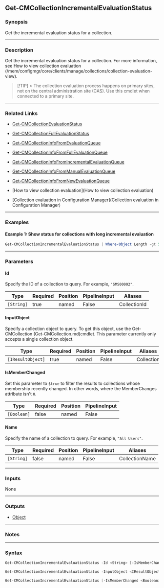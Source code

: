 Get-CMCollectionIncrementalEvaluationStatus
-------------------------------------------




### Synopsis
Get the incremental evaluation status for a collection.



---


### Description

Get the incremental evaluation status for a collection. For more information, see How to view collection evaluation (/mem/configmgr/core/clients/manage/collections/collection-evaluation-view).



> [!TIP] > The collection evaluation process happens on primary sites, not on the central administration site (CAS). Use this cmdlet when connected to a primary site.



---


### Related Links
* [Get-CMCollectionEvaluationStatus](Get-CMCollectionEvaluationStatus)



* [Get-CMCollectionFullEvaluationStatus](Get-CMCollectionFullEvaluationStatus)



* [Get-CMCollectionInfoFromEvaluationQueue](Get-CMCollectionInfoFromEvaluationQueue)



* [Get-CMCollectionInfoFromFullEvaluationQueue](Get-CMCollectionInfoFromFullEvaluationQueue)



* [Get-CMCollectionInfoFromIncrementalEvaluationQueue](Get-CMCollectionInfoFromIncrementalEvaluationQueue)



* [Get-CMCollectionInfoFromManualEvaluationQueue](Get-CMCollectionInfoFromManualEvaluationQueue)



* [Get-CMCollectionInfoFromNewEvaluationQueue](Get-CMCollectionInfoFromNewEvaluationQueue)



* [How to view collection evaluation](How to view collection evaluation)



* [Collection evaluation in Configuration Manager](Collection evaluation in Configuration Manager)





---


### Examples
#### Example 1: Show status for collections with long incremental evaluation
```PowerShell
Get-CMCollectionIncrementalEvaluationStatus | Where-Object Length -gt 5000
```



---


### Parameters
#### **Id**

Specify the ID of a collection to query. For example, `"SMS00002"`.






|Type      |Required|Position|PipelineInput|Aliases     |
|----------|--------|--------|-------------|------------|
|`[String]`|true    |named   |False        |CollectionId|



#### **InputObject**

Specify a collection object to query. To get this object, use the Get-CMCollection (Get-CMCollection.md)cmdlet. This parameter currently only accepts a single collection object.






|Type             |Required|Position|PipelineInput|Aliases   |
|-----------------|--------|--------|-------------|----------|
|`[IResultObject]`|true    |named   |False        |Collection|



#### **IsMemberChanged**

Set this parameter to `$true` to filter the results to collections whose membership recently changed. In other words, where the MemberChanges attribute isn't `0`.






|Type       |Required|Position|PipelineInput|
|-----------|--------|--------|-------------|
|`[Boolean]`|false   |named   |False        |



#### **Name**

Specify the name of a collection to query. For example, `"All Users"`.






|Type      |Required|Position|PipelineInput|Aliases       |
|----------|--------|--------|-------------|--------------|
|`[String]`|false   |named   |False        |CollectionName|





---


### Inputs
None





---


### Outputs
* [Object](https://learn.microsoft.com/en-us/dotnet/api/System.Object)






---


### Notes




---


### Syntax
```PowerShell
Get-CMCollectionIncrementalEvaluationStatus -Id <String> [-IsMemberChanged <Boolean>] [<CommonParameters>]
```
```PowerShell
Get-CMCollectionIncrementalEvaluationStatus -InputObject <IResultObject> [-IsMemberChanged <Boolean>] [<CommonParameters>]
```
```PowerShell
Get-CMCollectionIncrementalEvaluationStatus [-IsMemberChanged <Boolean>] [-Name <String>] [<CommonParameters>]
```
